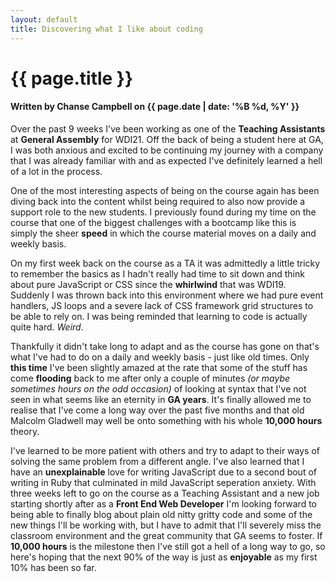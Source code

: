```yaml
---
layout: default
title: Discovering what I like about coding
---
```


<h1 class="header-name">{{ page.title }}</h1>
<h4 class="header-name">Written by Chanse Campbell on {{ page.date | date: '%B %d, %Y' }}</h4>

<p>Over the past 9 weeks I've been working as one of the <strong>Teaching Assistants</strong> at <strong>General Assembly</strong> for WDI21. Off the back of being a student here at GA, I was both anxious and excited to be continuing my journey with a company that I was already familiar with and as expected I've definitely learned a hell of a lot in the process.</p>

<p>One of the most interesting aspects of being on the course again has been diving back into the content whilst being required to also now provide a support role to the new students. I previously found during my time on the course that one of the biggest challenges with a bootcamp like this is simply the sheer <strong>speed</strong> in which the course material moves on a daily and weekly basis.</p>

<p>On my first week back on the course as a TA it was admittedly a little tricky to remember the basics as I hadn't really had time to sit down and think about pure JavaScript or CSS since the <strong>whirlwind</strong> that was WDI19. Suddenly I was thrown back into this environment where we had pure event handlers, JS loops and a severe lack of CSS framework grid structures to be able to rely on. I was being reminded that learning to code is actually quite hard. <em>Weird</em>.</p>

<p>Thankfully it didn't take long to adapt and as the course has gone on that's what I've had to do on a daily and weekly basis - just like old times. Only <strong>this time</strong> I've been slightly amazed at the rate that some of the stuff has come <strong>flooding</strong> back to me after only a couple of minutes <em>(or maybe sometimes hours on the odd occasion)</em> of looking at syntax that I've not seen in what seems like an eternity in <strong>GA years</strong>. It's finally allowed me to realise that I've come a long way over the past five months and that old Malcolm Gladwell may well be onto something with his whole <strong>10,000 hours</strong> theory.</p>

<p>I've learned to be more patient with others and try to adapt to their ways of solving the same problem from a different angle. I've also learned that I have an <strong>unexplainable</strong> love for writing JavaScript due to a second bout of writing in Ruby that culminated in mild JavaScript seperation anxiety. With three weeks left to go on the course as a Teaching Assistant and a new job starting shortly after as a <strong>Front End Web Developer</strong> I'm looking forward to being able to finally blog about plain old nitty gritty code and some of the new things I'll be working with, but I have to admit that I'll severely miss the classroom environment and the great community that GA seems to foster. If <strong>10,000 hours</strong> is the milestone then I've still got a hell of a long way to go, so here's hoping that the next 90% of the way is just as <strong>enjoyable</strong> as my first 10% has been so far.</p>